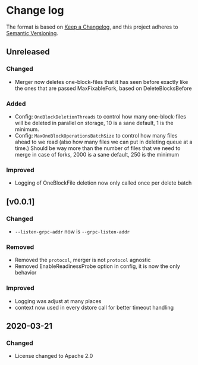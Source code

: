 # Change log

The format is based on [Keep a Changelog](https://keepachangelog.com/en/1.0.0/),
and this project adheres to [Semantic Versioning](https://semver.org/spec/v2.0.0.html).

## Unreleased
### Changed
* Merger now deletes one-block-files that it has seen before exactly like the ones that are passed MaxFixableFork, based on DeleteBlocksBefore

### Added
* Config: `OneBlockDeletionThreads` to control how many one-block-files will be deleted in parallel on storage, 10 is a sane default, 1 is the minimum.
* Config: `MaxOneBlockOperationsBatchSize` to control how many files ahead to we read (also how many files we can put in deleting queue at a time.) Should be way more than the number of files that we need to merge in case of forks, 2000 is a sane default, 250 is the minimum

### Improved
* Logging of OneBlockFile deletion now only called once per delete batch

## [v0.0.1]
### Changed
* `--listen-grpc-addr` now is `--grpc-listen-addr`

### Removed
* Removed the `protocol`, merger is not `protocol` agnostic 
* Removed EnableReadinessProbe option in config, it is now the only behavior

### Improved
* Logging was adjust at many places
* context now used in every dstore call for better timeout handling

## 2020-03-21

### Changed

* License changed to Apache 2.0
